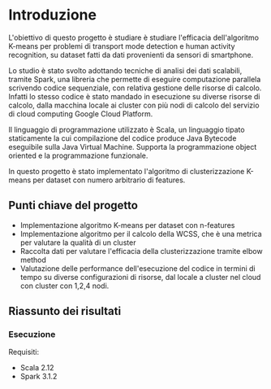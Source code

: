 # Introduzione

L'obiettivo di questo progetto è studiare è studiare l'efficacia dell'algoritmo K-means per problemi di transport mode detection e human activity recognition, su dataset fatti da dati provenienti da sensori di smartphone.

Lo studio è stato svolto adottando tecniche di analisi dei dati scalabili, tramite Spark, una libreria che permette di eseguire computazione parallela scrivendo codice sequenziale, con relativa gestione delle risorse di calcolo. Infatti lo stesso codice è stato mandado in esecuzione su diverse risorse di calcolo, dalla macchina locale ai cluster con più nodi di calcolo del servizio di cloud computing Google Cloud Platform.

Il linguaggio di programmazione utilizzato è Scala, un linguaggio tipato staticamente la cui compilazione del codice produce Java Bytecode eseguibile sulla Java Virtual Machine. Supporta la programmazione object oriented e la programmazione funzionale.

In questo progetto è stato implementato l'algoritmo di clusterizzazione K-means per dataset con numero arbitrario di features.

## Punti chiave del progetto
<ul>
  <li> Implementazione algoritmo K-means per dataset con n-features</li>
  <li> Implementazione algoritmo per il calcolo della WCSS, che è una metrica per valutare la qualità di un cluster</li>
  <li> Raccolta dati per valutare l'efficacia della clusterizzazione tramite elbow method </li>
  <li> Valutazione delle performance dell'esecuzione del codice in termini di tempo su diverse configurazioni di risorse, dal locale a cluster nel cloud con cluster con 1,2,4 nodi.
</ul>

## Riassunto dei risultati
 

### Esecuzione

Requisiti:
<ul>
  <li>Scala 2.12</li>
    <li>Spark 3.1.2</li>
</ul>


